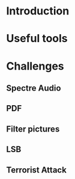 # Introduction

# Useful tools

# Challenges
## Spectre Audio
## PDF
## Filter pictures
## LSB
## Terrorist Attack
